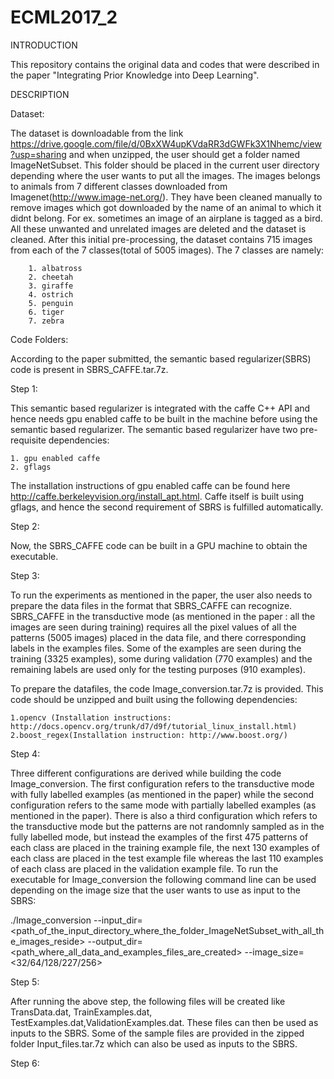 # ECML2017_2


INTRODUCTION

This repository contains the original data and codes that were described in the paper "Integrating Prior Knowledge into Deep Learning".


DESCRIPTION


Dataset:

The dataset is downloadable from the link https://drive.google.com/file/d/0BxXW4upKVdaRR3dGWFk3X1Nhemc/view?usp=sharing
and when unzipped, the user should get a folder named ImageNetSubset. This folder should be placed in the current user directory   depending where the user wants to put all the images. The images belongs to animals from 7 different classes downloaded from Imagenet(http://www.image-net.org/). They have been cleaned manually to remove images which got downloaded by the name of an animal to which it didnt belong. For ex. sometimes an image of an airplane is tagged as a bird. All these unwanted and unrelated images are deleted and the dataset is cleaned. After this initial pre-processing, the dataset contains 715 images from each of the 7 classes(total of 5005 images). The 7 classes are namely:

	    1. albatross
	    2. cheetah
	    3. giraffe
	    4. ostrich
	    5. penguin
	    6. tiger
	    7. zebra

   			
Code Folders:
 
According to the paper submitted, the semantic based regularizer(SBRS) code is present in SBRS_CAFFE.tar.7z. 

Step 1:

This semantic based regularizer is integrated with the caffe C++ API and hence needs gpu enabled caffe to be built in the machine before using the semantic based regularizer. The semantic based regularizer have two pre-requisite dependencies:

	1. gpu enabled caffe
	2. gflags
 
The installation instructions of gpu enabled caffe can be found here http://caffe.berkeleyvision.org/install_apt.html. Caffe itself is built using gflags, and hence the second requirement of SBRS is fulfilled automatically. 

Step 2:

Now, the SBRS_CAFFE code can be built in a GPU machine to obtain the executable.

Step 3:

To run the experiments as mentioned in the paper, the user also needs to prepare the data files in the format that SBRS_CAFFE can recognize. SBRS_CAFFE in the transductive mode (as mentioned in the paper : all the images are seen during training) requires all the pixel values of all the patterns (5005 images) placed in the data file, and there corresponding labels in the examples files. Some of the examples are seen during the training (3325 examples), some during validation (770 examples) and the remaining labels are used only for the testing purposes (910 examples). 

To prepare the datafiles, the code Image_conversion.tar.7z is provided. This code should be unzipped and built using the following dependencies:

	1.opencv (Installation instructions: http://docs.opencv.org/trunk/d7/d9f/tutorial_linux_install.html)
	2.boost_regex(Installation instruction: http://www.boost.org/)
	
Step 4:

Three different configurations are derived while building the code Image_conversion. The first configuration refers to the transductive mode with fully labelled examples (as mentioned in the paper) while the second configuration refers to the same mode with partially labelled examples (as mentioned in the paper). There is also a third configuration which refers to the transductive mode but the patterns are not randomnly sampled as in the fully labelled mode, but instead the examples of the first 475 patterns of each class are placed in the training example file, the next 130 examples of each class are placed in the test example file whereas the last 110 examples of each class are placed in the validation example file.  To run the executable for Image_conversion the following command line can be used depending on the image size that the user wants to use as input to the SBRS:

./Image_conversion  --input_dir=<path_of_the_input_directory_where_the_folder_ImageNetSubset_with_all_the_images_reside>  --output_dir=<path_where_all_data_and_examples_files_are_created>  --image_size=<32/64/128/227/256>

Step 5:

After running the above step, the following files will be created like TransData.dat, TrainExamples.dat, TestExamples.dat,ValidationExamples.dat. These files can then be used as inputs to the SBRS. Some of the sample files are provided in the zipped folder Input_files.tar.7z which can also be used as inputs to the SBRS.

Step 6:



 


